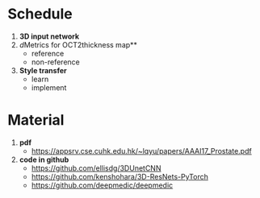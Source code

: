 # Schedule

1. **3D input network**
2. *d*Metrics for OCT2thickness map**
   - reference 
   - non-reference
3. **Style transfer**
   - learn
   - implement

# Material

1. **pdf**
   - https://appsrv.cse.cuhk.edu.hk/~lqyu/papers/AAAI17_Prostate.pdf
2. **code in github**
   - https://github.com/ellisdg/3DUnetCNN
   - https://github.com/kenshohara/3D-ResNets-PyTorch
   - https://github.com/deepmedic/deepmedic

